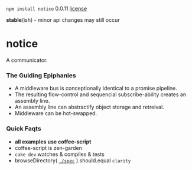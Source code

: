 `npm install notice` 0.0.11 [license](./license)

**stable**(ish) - minor api changes may still occur

notice
======

A communicator.


### The Guiding Epiphanies

* A middleware bus is conceptionally identical to a promise pipeline.
* The resulting flow-control and sequencial subscribe-ability creates an assembly line.
* An assembly line can abstractify object storage and retreival.
* Middleware can be hot-swapped.


### Quick Faqts

* **all examples use coffee-script**
* coffee-script is zen-garden
* `cake dev` watches & compiles & tests
* browseDirectory( [`./spec`](./spec) ).should.equal `clarity`

